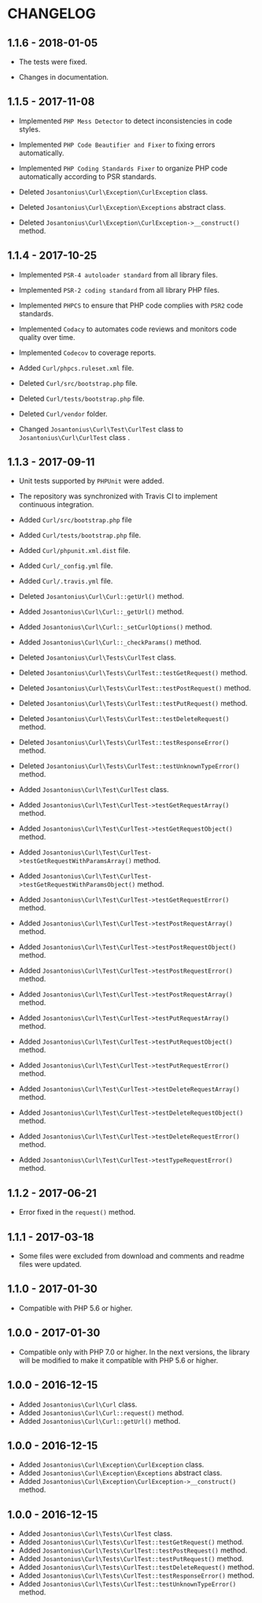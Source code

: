 # CHANGELOG

## 1.1.6 - 2018-01-05

* The tests were fixed.

* Changes in documentation.

## 1.1.5 - 2017-11-08

* Implemented `PHP Mess Detector` to detect inconsistencies in code styles.

* Implemented `PHP Code Beautifier and Fixer` to fixing errors automatically.

* Implemented `PHP Coding Standards Fixer` to organize PHP code automatically according to PSR standards.

* Deleted `Josantonius\Curl\Exception\CurlException` class.
* Deleted `Josantonius\Curl\Exception\Exceptions` abstract class.
* Deleted `Josantonius\Curl\Exception\CurlException->__construct()` method.

## 1.1.4 - 2017-10-25

* Implemented `PSR-4 autoloader standard` from all library files.

* Implemented `PSR-2 coding standard` from all library PHP files.

* Implemented `PHPCS` to ensure that PHP code complies with `PSR2` code standards.

* Implemented `Codacy` to automates code reviews and monitors code quality over time.

* Implemented `Codecov` to coverage reports.

* Added `Curl/phpcs.ruleset.xml` file.

* Deleted `Curl/src/bootstrap.php` file.

* Deleted `Curl/tests/bootstrap.php` file.

* Deleted `Curl/vendor` folder.

* Changed `Josantonius\Curl\Test\CurlTest` class to  `Josantonius\Curl\CurlTest` class .

## 1.1.3 - 2017-09-11

* Unit tests supported by `PHPUnit` were added.

* The repository was synchronized with Travis CI to implement continuous integration.
 
* Added `Curl/src/bootstrap.php` file

* Added `Curl/tests/bootstrap.php` file.

* Added `Curl/phpunit.xml.dist` file.
* Added `Curl/_config.yml` file.
* Added `Curl/.travis.yml` file.

* Deleted `Josantonius\Curl\Curl::getUrl()` method.

* Added `Josantonius\Curl\Curl::_getUrl()` method.
* Added `Josantonius\Curl\Curl::_setCurlOptions()` method.
* Added `Josantonius\Curl\Curl::_checkParams()` method.

* Deleted `Josantonius\Curl\Tests\CurlTest` class.
* Deleted `Josantonius\Curl\Tests\CurlTest::testGetRequest()` method.
* Deleted `Josantonius\Curl\Tests\CurlTest::testPostRequest()` method.
* Deleted `Josantonius\Curl\Tests\CurlTest::testPutRequest()` method.
* Deleted `Josantonius\Curl\Tests\CurlTest::testDeleteRequest()` method.
* Deleted `Josantonius\Curl\Tests\CurlTest::testResponseError()` method.
* Deleted `Josantonius\Curl\Tests\CurlTest::testUnknownTypeError()` method.

* Added `Josantonius\Curl\Test\CurlTest` class.
* Added `Josantonius\Curl\Test\CurlTest->testGetRequestArray()` method.
* Added `Josantonius\Curl\Test\CurlTest->testGetRequestObject()` method.
* Added `Josantonius\Curl\Test\CurlTest->testGetRequestWithParamsArray()` method.
* Added `Josantonius\Curl\Test\CurlTest->testGetRequestWithParamsObject()` method.
* Added `Josantonius\Curl\Test\CurlTest->testGetRequestError()` method.
* Added `Josantonius\Curl\Test\CurlTest->testPostRequestArray()` method.
* Added `Josantonius\Curl\Test\CurlTest->testPostRequestObject()` method.
* Added `Josantonius\Curl\Test\CurlTest->testPostRequestError()` method.
* Added `Josantonius\Curl\Test\CurlTest->testPostRequestArray()` method.
* Added `Josantonius\Curl\Test\CurlTest->testPutRequestArray()` method.
* Added `Josantonius\Curl\Test\CurlTest->testPutRequestObject()` method.
* Added `Josantonius\Curl\Test\CurlTest->testPutRequestError()` method.
* Added `Josantonius\Curl\Test\CurlTest->testDeleteRequestArray()` method.
* Added `Josantonius\Curl\Test\CurlTest->testDeleteRequestObject()` method.
* Added `Josantonius\Curl\Test\CurlTest->testDeleteRequestError()` method.
* Added `Josantonius\Curl\Test\CurlTest->testTypeRequestError()` method.

## 1.1.2 - 2017-06-21

* Error fixed in the `request()` method.

## 1.1.1 - 2017-03-18

* Some files were excluded from download and comments and readme files were updated.

## 1.1.0 - 2017-01-30

* Compatible with PHP 5.6 or higher.

## 1.0.0 - 2017-01-30

* Compatible only with PHP 7.0 or higher. In the next versions, the library will be modified to make it compatible with PHP 5.6 or higher.

## 1.0.0 - 2016-12-15

* Added `Josantonius\Curl\Curl` class.
* Added `Josantonius\Curl\Curl::request()` method.
* Added `Josantonius\Curl\Curl::getUrl()` method.

## 1.0.0 - 2016-12-15

* Added `Josantonius\Curl\Exception\CurlException` class.
* Added `Josantonius\Curl\Exception\Exceptions` abstract class.
* Added `Josantonius\Curl\Exception\CurlException->__construct()` method.

## 1.0.0 - 2016-12-15

* Added `Josantonius\Curl\Tests\CurlTest` class.
* Added `Josantonius\Curl\Tests\CurlTest::testGetRequest()` method.
* Added `Josantonius\Curl\Tests\CurlTest::testPostRequest()` method.
* Added `Josantonius\Curl\Tests\CurlTest::testPutRequest()` method.
* Added `Josantonius\Curl\Tests\CurlTest::testDeleteRequest()` method.
* Added `Josantonius\Curl\Tests\CurlTest::testResponseError()` method.
* Added `Josantonius\Curl\Tests\CurlTest::testUnknownTypeError()` method.
